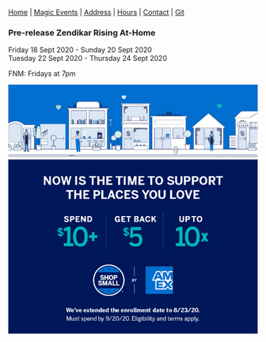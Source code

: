 [Home](index.md) |
[Magic Events](bcsmtgeve.md) |
[Address](bcsaddr.md) | 
[Hours](bcshrs.md) | 
[Contact](bcscon.md) |
[Git](bcsgit.md)

### Pre-release Zendikar Rising At-Home   
Friday 18 Sept 2020 - Sunday 20 Sept 2020   
Tuesday 22 Sept 2020 - Thursday 24 Sept 2020   

FNM: Fridays at 7pm
   
[![ShopSmall AmEx Ad](2020socialPost1.jpg)](http://shopsmall.com/)
